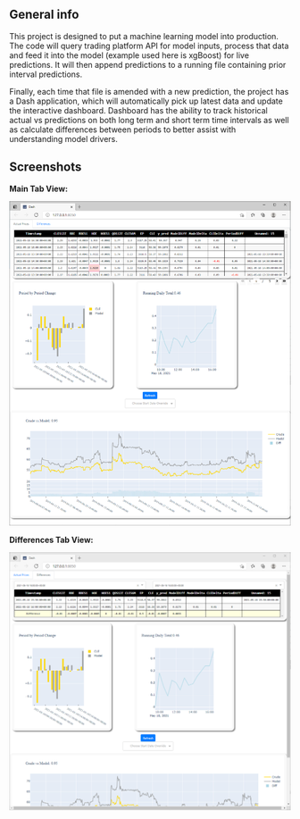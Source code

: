 ## General info
This project is designed to put a machine learning model into production. The code will query trading platform API for
model inputs, process that data and feed it into the model (example used here is xgBoost) for live predictions. It will then
append predictions to a running file containing prior interval predictions. 

Finally, each time that file is amended with a new prediction, the project has a Dash application, which will automatically pick up latest
data and update the interactive dashboard. Dashboard has the ability to track historical actual vs predictions
on both long term and short term time intervals as well as calculate
differences between periods to better assist with understanding model drivers.

## Screenshots

<b>Main Tab View:</b>

![MainTab](examples/dash_app_main_window_screenshot.PNG)  


<b>Differences Tab View:</b>

![DiffTab](examples/dash_app_differences_window_screenshot.PNG)
	
